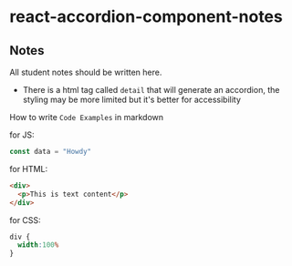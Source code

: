 # react-accordion-component-notes

## Notes

All student notes should be written here.
- There is a html tag called `detail` that will generate an accordion, the styling may be more limited but it's better for accessibility

How to write `Code Examples` in markdown

for JS:
```javascript
const data = "Howdy"
```

for HTML:
```html
<div>
  <p>This is text content</p>
</div>
```

for CSS:
```css
div {
  width:100%
}
```
